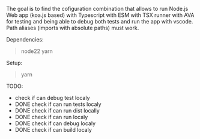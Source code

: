 The goal is to find the cofiguration combination that allows to run Node.js Web app (koa.js based) with Typescript with ESM with TSX runner with AVA for testing and being able to debug both tests and run the app with vscode. Path aliases (imports with absolute paths) must work.

Dependencies:
> node22
> yarn

Setup:
> yarn



TODO:
- check if can debug test localy
- DONE check if can run tests localy
- DONE check if can run dist locally
- DONE check if can run localy
- DONE check if can debug localy
- DONE check if can build localy